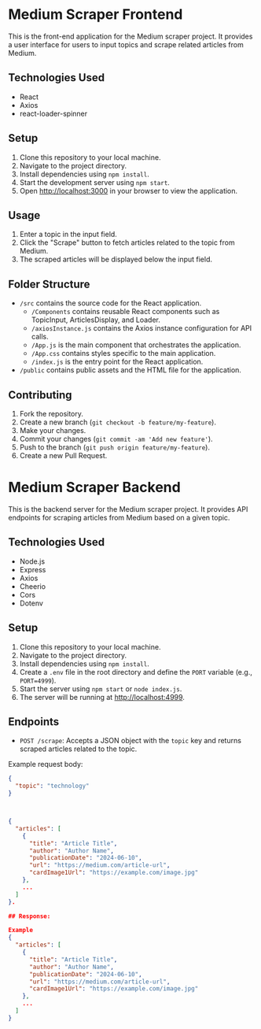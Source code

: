 # Medium Scraper Frontend

This is the front-end application for the Medium scraper project. It provides a user interface for users to input topics and scrape related articles from Medium.

## Technologies Used

- React
- Axios
- react-loader-spinner

## Setup

1. Clone this repository to your local machine.
2. Navigate to the project directory.
3. Install dependencies using `npm install`.
4. Start the development server using `npm start`.
5. Open [http://localhost:3000](http://localhost:3000) in your browser to view the application.

## Usage

1. Enter a topic in the input field.
2. Click the "Scrape" button to fetch articles related to the topic from Medium.
3. The scraped articles will be displayed below the input field.

## Folder Structure

- `/src` contains the source code for the React application.
  - `/Components` contains reusable React components such as TopicInput, ArticlesDisplay, and Loader.
  - `/axiosInstance.js` contains the Axios instance configuration for API calls.
  - `/App.js` is the main component that orchestrates the application.
  - `/App.css` contains styles specific to the main application.
  - `/index.js` is the entry point for the React application.
- `/public` contains public assets and the HTML file for the application.

## Contributing

1. Fork the repository.
2. Create a new branch (`git checkout -b feature/my-feature`).
3. Make your changes.
4. Commit your changes (`git commit -am 'Add new feature'`).
5. Push to the branch (`git push origin feature/my-feature`).
6. Create a new Pull Request.

# Medium Scraper Backend

This is the backend server for the Medium scraper project. It provides API endpoints for scraping articles from Medium based on a given topic.

## Technologies Used

- Node.js
- Express
- Axios
- Cheerio
- Cors
- Dotenv

## Setup

1. Clone this repository to your local machine.
2. Navigate to the project directory.
3. Install dependencies using `npm install`.
4. Create a `.env` file in the root directory and define the `PORT` variable (e.g., `PORT=4999`).
5. Start the server using `npm start` or `node index.js`.
6. The server will be running at [http://localhost:4999](http://localhost:4999).

## Endpoints

- `POST /scrape`: Accepts a JSON object with the `topic` key and returns scraped articles related to the topic.

Example request body:
```json
{
  "topic": "technology"
}



{
  "articles": [
    {
      "title": "Article Title",
      "author": "Author Name",
      "publicationDate": "2024-06-10",
      "url": "https://medium.com/article-url",
      "cardImage1Url": "https://example.com/image.jpg"
    },
    ...
  ]
}.

## Response:

Example
{
  "articles": [
    {
      "title": "Article Title",
      "author": "Author Name",
      "publicationDate": "2024-06-10",
      "url": "https://medium.com/article-url",
      "cardImage1Url": "https://example.com/image.jpg"
    },
    ...
  ]
}


